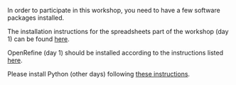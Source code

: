 In order to participate in this workshop, you need to have a few software packages installed. 

The installation instructions for the spreadsheets part of the workshop (day 1) can be found [here](https://datacarpentry.org/spreadsheets-socialsci/setup.html). 

OpenRefine (day 1) should be installed according to the instructions listed [here](https://datacarpentry.org/openrefine-socialsci/setup.html).

Please install Python (other days) following [these instructions](https://datacarpentry.org/python-socialsci/setup.html). 
